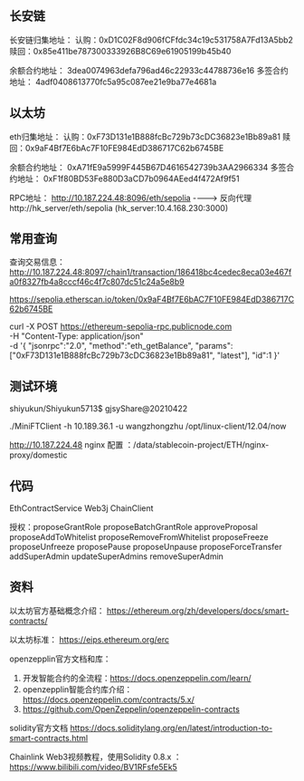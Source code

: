 ## 长安链
长安链归集地址：
认购：0xD1C02F8d906fCFfdc34c19c531758A7Fd13A5bb2
赎回：0x85e411be787300333926B8C69e61905199b45b40

余额合约地址： 3dea0074963defa796ad46c22933c44788736e16
多签合约地址： 4adf0408613770fc5a95c087ee21e9ba77e4681a


## 以太坊
eth归集地址：
认购：0xF73D131e1B888fcBc729b73cDC36823e1Bb89a81
赎回：0x9aF4Bf7E6bAc7F10FE984EdD386717C62b6745BE


余额合约地址： 0xA71fE9a5999F445B67D4616542739b3AA2966334
多签合约地址： 0xF1f80BD53Fe880D3aCD7b0964AEed4f472Af9f51

RPC地址： http://10.187.224.48:8096/eth/sepolia ----> 反向代理 http://hk_server/eth/sepolia (hk_server:10.4.168.230:3000)


## 常用查询
查询交易信息：
http://10.187.224.48:8097/chain1/transaction/186418bc4cedec8eca03e467fa0f8327fb4a8cccf46c4f7c807dc51c24a5e8b9

https://sepolia.etherscan.io/token/0x9aF4Bf7E6bAC7F10FE984EdD386717C62b6745BE


curl -X POST https://ethereum-sepolia-rpc.publicnode.com \
  -H "Content-Type: application/json" \
  -d '{
    "jsonrpc":"2.0",
    "method":"eth_getBalance",
    "params": ["0xF73D131e1B888fcBc729b73cDC36823e1Bb89a81", "latest"],
    "id":1
  }'

## 测试环境
shiyukun/Shiyukun5713$
gjsyShare@20210422


./MiniFTClient -h 10.189.36.1 -u wangzhongzhu
/opt/linux-client/12.04/now

http://10.187.224.48
nginx 配置 ：/data/stablecoin-project/ETH/nginx-proxy/domestic


## 代码
EthContractService
Web3j
ChainClient

授权：proposeGrantRole
proposeBatchGrantRole
approveProposal
proposeAddToWhitelist
proposeRemoveFromWhitelist
proposeFreeze
proposeUnfreeze
proposePause
proposeUnpause
proposeForceTransfer
addSuperAdmin
updateSuperAdmins
removeSuperAdmin


## 资料
以太坊官方基础概念介绍：
https://ethereum.org/zh/developers/docs/smart-contracts/

以太坊标准：
https://eips.ethereum.org/erc

openzepplin官方文档和库：
1. 开发智能合约的全流程：https://docs.openzeppelin.com/learn/
2. openzepplin智能合约库介绍：https://docs.openzeppelin.com/contracts/5.x/
3. https://github.com/OpenZeppelin/openzeppelin-contracts

solidity官方文档
https://docs.soliditylang.org/en/latest/introduction-to-smart-contracts.html

Chainlink Web3视频教程，使用Solidity 0.8.x ：https://www.bilibili.com/video/BV1RFsfe5Ek5